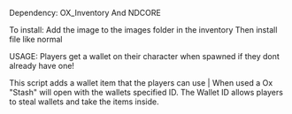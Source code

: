 Dependency: OX_Inventory And NDCORE

To install: Add the image to the images folder in the inventory 
Then install file like normal




USAGE:
Players get a wallet on their character when spawned if they dont already have one!

This script adds a wallet item that the players can use | When used a Ox "Stash" will open with the wallets specified ID. The Wallet ID allows players to steal wallets and take the items inside.
